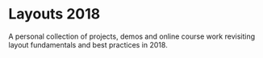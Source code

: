 # Layouts 2018

A personal collection of projects, demos and online course work revisiting layout fundamentals and best practices in 2018.
